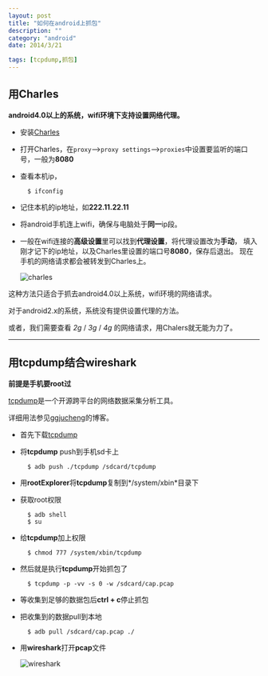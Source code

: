 ```yaml
---
layout: post
title: "如何在android上抓包"
description: ""
category: "android" 
date: 2014/3/21

tags: [tcpdump,抓包]
---
```



## 用Charles

**android4.0以上的系统，wifi环境下支持设置网络代理。**

- 安装[Charles](http://www.charlesproxy.com/)

- 打开Charles，在`proxy`-->`proxy settings`-->`proxies`中设置要监听的端口号，一般为**8080**

- 查看本机ip，

		$ ifconfig

- 记住本机的ip地址，如**222.11.22.11**
- 将android手机连上wifi，确保与电脑处于**同一**ip段。
- 一般在wifi连接的**高级设置**里可以找到**代理设置**，将代理设置改为**手动**，
  填入刚才记下的ip地址，以及Charles里设置的端口号**8080**，保存后退出。
  现在手机的网络请求都会被转发到Charles上。
  <!-- more -->

	![charles](/img/charles.png)

 这种方法只适合于抓去android4.0以上系统，wifi环境的网络请求。

 对于android2.x的系统，系统没有提供设置代理的方法。

 或者，我们需要查看 *2g* / *3g* / *4g* 的网络请求，用Chalers就无能为力了。

***

## 用tcpdump结合wireshark

**前提是手机要root过**

 [tcpdump](http://www.tcpdump.org)是一个开源跨平台的网络数据采集分析工具。

 详细用法参见[ggjucheng](http://www.cnblogs.com/ggjucheng/archive/2012/01/14/2322659.html)的博客。

- 首先下载[tcpdump](http://www.strazzere.com/android/tcpdump)

- 将**tcpdump** push到手机sd卡上

		$ adb push ./tcpdump /sdcard/tcpdump

- 用**rootExplorer**将**tcpdump**复制到*/system/xbin*目录下

- 获取root权限

		$ adb shell
		$ su

- 给**tcpdump**加上权限
	
		$ chmod 777 /system/xbin/tcpdump

- 然后就是执行**tcpdump**开始抓包了

		$ tcpdump -p -vv -s 0 -w /sdcard/cap.pcap

- 等收集到足够的数据包后**ctrl + c**停止抓包

- 把收集到的数据pull到本地

		$ adb pull /sdcard/cap.pcap ./

- 用**wireshark**打开**pcap**文件

	![wireshark](/img/wireshark.png)

